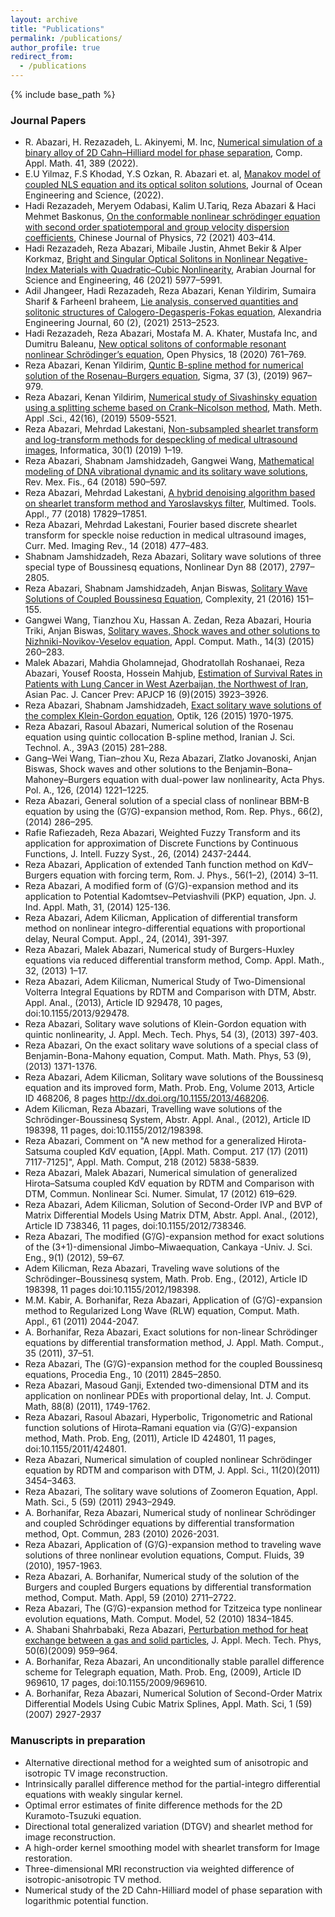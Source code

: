 ```yaml
---
layout: archive
title: "Publications"
permalink: /publications/
author_profile: true
redirect_from:
  - /publications
---
```


{% include base_path %}

### Journal Papers
* R. Abazari, H. Rezazadeh, L. Akinyemi, M. Inc, [Numerical simulation of a binary alloy of 2D Cahn–Hilliard model
for phase separation](https://doi.org/10.1007/s40314-022-02109-5), Comp. Appl. Math. 41, 389 (2022). 
* E.U Yilmaz, F.S Khodad, Y.S Ozkan, R. Abazari et. al, [Manakov model of coupled NLS equation and its optical
soliton solutions](https://doi.org/10.1016/j.joes.2022.03.005), Journal of Ocean Engineering and Science, (2022).
* Hadi Rezazadeh, Meryem Odabasi, Kalim U.Tariq, Reza Abazari & Haci Mehmet Baskonus, [On the conformable
nonlinear schrödinger equation with second order spatiotemporal and group velocity dispersion coefficients](https://doi.org/10.1016/j.cjph.2021.01.012), Chinese Journal of Physics, 72 (2021) 403–414.
* Hadi Rezazadeh, Reza Abazari, Mibaile Justin, Ahmet Bekir & Alper Korkmaz, [Bright and Singular Optical
Solitons in Nonlinear Negative-Index Materials with Quadratic–Cubic Nonlinearity](https://doi.org/10.1007/s13369-020-05194-y), Arabian Journal for Science and Engineering, 46 (2021) 5977–5991.
* Adil Jhangeer, Hadi Rezazadeh, Reza Abazari, Kenan Yildirim, Sumaira Sharif & FarheenI braheem, [Lie analysis,
conserved quantities and solitonic structures of Calogero-Degasperis-Fokas equation](https://doi.org/10.1016/j.aej.2020.12.040), Alexandria Engineering Journal, 60 (2), (2021) 2513–2523.
* Hadi Rezazadeh, Reza Abazari, Mostafa M. A. Khater, Mustafa Inc, and Dumitru Baleanu, [New optical solitons
of conformable resonant nonlinear Schrödinger’s equation](https://doi.org/10.1515/phys-2020-0137), Open Physics, 18 (2020) 761–769.
* Reza Abazari, Kenan Yildirim, [Quntic B-spline method for numerical solution of the Rosenau–Burgers equation](https://dergipark.org.tr/en/pub/sigma/issue/65390/1008913), Sigma, 37 (3), (2019) 967–979.
* Reza Abazari, Kenan Yildirim, [Numerical study of Sivashinsky equation using a splitting scheme based on
Crank–Nicolson method](https://doi.org/10.1002/mma.5454), Math. Meth. Appl .Sci., 42(16), (2019) 5509-5521.
* Reza Abazari, Mehrdad Lakestani, [Non-subsampled shearlet transform and log-transform methods for despeckling
of medical ultrasound images](https://content.iospress.com/articles/informatica/inf1210), Informatica, 30(1) (2019) 1–19.
* Reza Abazari, Shabnam Jamshidzadeh, Gangwei Wang, [Mathematical modeling of DNA vibrational dynamic and
its solitary wave solutions](https://doi.org/10.31349/revmexfis.64.590), Rev. Mex. Fis., 64 (2018) 590–597.
* Reza Abazari, Mehrdad Lakestani, [A hybrid denoising algorithm based on shearlet transform method and
Yaroslavskys filter](https://doi.org/10.1007/s11042-018-5648-7), Multimed. Tools. Appl., 77 (2018) 17829–17851.
* Reza Abazari, Mehrdad Lakestani, Fourier based discrete shearlet transform for speckle noise reduction in medical
ultrasound images, Curr. Med. Imaging Rev., 14 (2018) 477–483.
* Shabnam Jamshidzadeh, Reza Abazari, Solitary wave solutions of three special type of Boussinesq equations,
Nonlinear Dyn 88 (2017), 2797–2805.
* Reza Abazari, Shabnam Jamshidzadeh, Anjan Biswas, [Solitary Wave Solutions of Coupled Boussinesq Equation](https://doi.org/10.1002/cplx.21791), Complexity, 21 (2016) 151–155.
* Gangwei Wang, Tianzhou Xu, Hassan A. Zedan, Reza Abazari, Houria Triki, Anjan Biswas, [Solitary waves, Shock
waves and other solutions to Nizhniki-Novikov-Veselov equation](http://www.acmij.az/view.php?lang=az&menu=journal&id=397), Appl. Comput. Math., 14(3) (2015) 260–283.
* Malek Abazari, Mahdia Gholamnejad, Ghodratollah Roshanaei, Reza Abazari, Yousef Roosta, Hossein Mahjub,
[Estimation of Survival Rates in Patients with Lung Cancer in West Azerbaijan, the Northwest of Iran](https://doi.org/10.7314/apjcp.2015.16.9.3923), Asian Pac. J. Cancer Prev: APJCP 16 (9)(2015) 3923–3926.
* Reza Abazari, Shabnam Jamshidzadeh, [Exact solitary wave solutions of the complex Klein-Gordon equation](https://doi.org/10.1016/j.ijleo.2015.05.056), Optik, 126 (2015) 1970-1975.
* Reza Abazari, Rasoul Abazari, Numerical solution of the Rosenau equation using quintic collocation B-spline
method, Iranian J. Sci. Technol. A., 39A3 (2015) 281–288.
* Gang–Wei Wang, Tian–zhou Xu, Reza Abazari, Zlatko Jovanoski, Anjan Biswas, Shock waves and other solutions
to the Benjamin–Bona–Mahoney–Burgers equation with dual-power law nonlinearity, Acta Phys. Pol. A., 126,
(2014) 1221–1225.
* Reza Abazari, General solution of a special class of nonlinear BBM-B equation by using the (G’/G)-expansion
method, Rom. Rep. Phys., 66(2), (2014) 286–295.
* Rafie Rafiezadeh, Reza Abazari, Weighted Fuzzy Transform and its application for approximation of Discrete
Functions by Continuous Functions, J. Intell. Fuzzy Syst., 26, (2014) 2437-2444.
* Reza Abazari, Application of extended Tanh function method on KdV–Burgers equation with forcing term, Rom.
J. Phys., 56(1–2), (2014) 3–11.
* Reza Abazari, A modified form of (G’/G)-expansion method and its application to Potential Kadomtsev–Petviashvili
(PKP) equation, Jpn. J. Ind. Appl. Math, 31, (2014) 125-136.
* Reza Abazari, Adem Kilicman, Application of differential transform method on nonlinear integro-differential
equations with proportional delay, Neural Comput. Appl., 24, (2014), 391-397.
* Reza Abazari, Malek Abazari, Numerical study of Burgers-Huxley equations via reduced differential transform
method, Comp. Appl. Math., 32, (2013) 1–17.
* Reza Abazari, Adem Kilicman, Numerical Study of Two-Dimensional Volterra Integral Equations by RDTM and
Comparison with DTM, Abstr. Appl. Anal., (2013), Article ID 929478, 10 pages, doi:10.1155/2013/929478.
* Reza Abazari, Solitary wave solutions of Klein-Gordon equation with quintic nonlinearity, J. Appl. Mech. Tech.
Phys, 54 (3), (2013) 397-403.
* Reza Abazari, On the exact solitary wave solutions of a special class of Benjamin-Bona-Mahony equation, Comput.
Math. Math. Phys, 53 (9), (2013) 1371-1376.
* Reza Abazari, Adem Kilicman, Solitary wave solutions of the Boussinesq equation and its improved form, Math.
Prob. Eng, Volume 2013, Article ID 468206, 8 pages http://dx.doi.org/10.1155/2013/468206.
* Adem Kilicman, Reza Abazari, Travelling wave solutions of the Schrödinger-Boussinesq System, Abstr. Appl.
Anal., (2012), Article ID 198398, 11 pages, doi:10.1155/2012/198398.
* Reza Abazari, Comment on "A new method for a generalized Hirota-Satsuma coupled KdV equation, [Appl.
Math. Comput. 217 (17) (2011) 7117-7125]", Appl. Math. Comput, 218 (2012) 5838-5839.
* Reza Abazari, Malek Abazari, Numerical simulation of generalized Hirota–Satsuma coupled KdV equation by
RDTM and Comparison with DTM, Commun. Nonlinear Sci. Numer. Simulat, 17 (2012) 619–629.
* Reza Abazari, Adem Kilicman, Solution of Second-Order IVP and BVP of Matrix Differential Models Using
Matrix DTM, Abstr. Appl. Anal., (2012), Article ID 738346, 11 pages, doi:10.1155/2012/738346.
* Reza Abazari, The modified (G’/G)-expansion method for exact solutions of the (3+1)-dimensional Jimbo–Miwaequation, Cankaya -Univ. J. Sci. Eng., 9(1) (2012), 59–67.
* Adem Kilicman, Reza Abazari, Traveling wave solutions of the Schrödinger–Boussinesq system, Math. Prob.
Eng., (2012), Article ID 198398, 11 pages doi:10.1155/2012/198398.
* M.M. Kabir, A. Borhanifar, Reza Abazari, Application of (G’/G)-expansion method to Regularized Long Wave
(RLW) equation, Comput. Math. Appl., 61 (2011) 2044-2047.
* A. Borhanifar, Reza Abazari, Exact solutions for non-linear Schrödinger equations by differential transformation
method, J. Appl. Math. Comput., 35 (2011), 37–51.
* Reza Abazari, The (G’/G)-expansion method for the coupled Boussinesq equations, Procedia Eng., 10 (2011)
2845–2850.
* Reza Abazari, Masoud Ganji, Extended two-dimensional DTM and its application on nonlinear PDEs with proportional delay, Int. J. Comput. Math, 88(8) (2011), 1749-1762.
* Reza Abazari, Rasoul Abazari, Hyperbolic, Trigonometric and Rational function solutions of Hirota–Ramani equation via (G’/G)-expansion method, Math. Prob. Eng, (2011), Article ID 424801, 11 pages, doi:10.1155/2011/424801.
* Reza Abazari, Numerical simulation of coupled nonlinear Schrödinger equation by RDTM and comparison with
DTM, J. Appl. Sci., 11(20)(2011) 3454–3463.
* Reza Abazari, The solitary wave solutions of Zoomeron Equation, Appl. Math. Sci., 5 (59) (2011) 2943–2949.
* A. Borhanifar, Reza Abazari, Numerical study of nonlinear Schrödinger and coupled Schrödinger equations by
differential transformation method, Opt. Commun, 283 (2010) 2026-2031.
* Reza Abazari, Application of (G’/G)-expansion method to traveling wave solutions of three nonlinear evolution
equations, Comput. Fluids, 39 (2010), 1957-1963.
* Reza Abazari, A. Borhanifar, Numerical study of the solution of the Burgers and coupled Burgers equations by
differential transformation method, Comput. Math. Appl, 59 (2010) 2711–2722.
* Reza Abazari, The (G’/G)-expansion method for Tzitzeica type nonlinear evolution equations, Math. Comput.
Model, 52 (2010) 1834–1845.
* A. Shabani Shahrbabaki, Reza Abazari, [Perturbation method for heat exchange between a gas and solid particles](https://doi.org/10.1007/s10808-009-0129-4),
J. Appl. Mech. Tech. Phys, 50(6)(2009) 959–964.
* A. Borhanifar, Reza Abazari, An unconditionally stable parallel difference scheme for Telegraph equation, Math.
Prob. Eng, (2009), Article ID 969610, 17 pages, doi:10.1155/2009/969610.
* A. Borhanifar, Reza Abazari, Numerical Solution of Second-Order Matrix Differential Models Using Cubic Matrix
Splines, Appl. Math. Sci, 1 (59) (2007) 2927-2937
  
### Manuscripts in preparation
* Alternative directional method for a weighted sum of anisotropic and isotropic TV image reconstruction.
* Intrinsically parallel difference method for the partial-integro differential equations with weakly singular kernel.
* Optimal error estimates of finite difference methods for the 2D Kuramoto-Tsuzuki equation.
* Directional total generalized variation (DTGV) and shearlet method for image reconstruction.
* A high-order kernel smoothing model with shearlet transform for Image restoration.
* Three-dimensional MRI reconstruction via weighted difference of isotropic-anisotropic TV method.
* Numerical study of the 2D Cahn-Hilliard model of phase separation with logarithmic
potential function.


